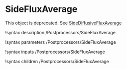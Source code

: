 # SideFluxAverage

This object is deprecated. See [SideDiffusiveFluxAverage](/SideDiffusiveFluxAverage.md) 

!syntax description /Postprocessors/SideFluxAverage

!syntax parameters /Postprocessors/SideFluxAverage

!syntax inputs /Postprocessors/SideFluxAverage

!syntax children /Postprocessors/SideFluxAverage
